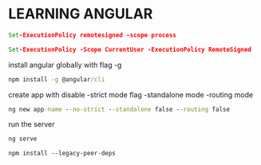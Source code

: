 # LEARNING ANGULAR

```cmd
Set-ExecutionPolicy remotesigned -scope process
```

```cmd
Set-ExecutionPolicy -Scope CurrentUser -ExecutionPolicy RemoteSigned
```

install angular globally with flag -g

```cmd
npm install -g @angular/cli
```

create app with disable
-strict mode flag
-standalone mode
-routing mode

```cmd
ng new app-name --no-strict --standalone false --routing false
```

run the server

```cmd
ng serve
```

```npm
npm install --legacy-peer-deps
```

